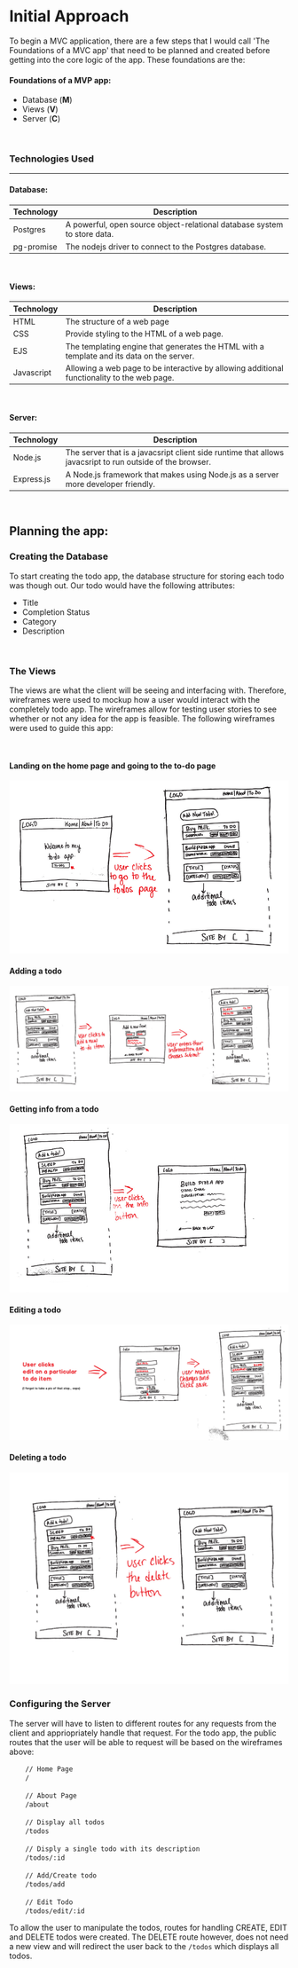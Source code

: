 # Initial Approach

To begin a MVC application, there are a few steps that I would call 'The Foundations of a MVC app' that need to be planned and created before getting into the core logic of the app. These foundations are the: 

#### Foundations of a MVP app:
- Database (**M**)
- Views (**V**)
- Server (**C**)


<br>


### Technologies Used
---
#### Database:
Technology | Description
--- | ---
Postgres |  A powerful, open source object-relational database system to store data.
pg-promise | The nodejs driver to connect to the Postgres database.


<br>


#### Views:
Technology | Description
--- | ---
HTML | The structure of a web page
CSS | Provide styling to the HTML of a web page.
EJS | The templating engine that generates the HTML with a template and its data on the server.
Javascript | Allowing a web page to be interactive by allowing additional functionality to the web page.


<br>


#### Server:
Technology | Description
--- | ---
Node.js | The server that is a javacsript client side runtime that allows javacsript to run outside of the browser.
Express.js | A Node.js framework that makes using Node.js as a server more developer friendly.


<br>


## Planning the app:

### Creating the Database

To start creating the todo app, the database structure for storing each todo was though out. Our todo would have the following attributes:

- Title
- Completion Status
- Category
- Description
<br>

### The Views

The views are what the client will be seeing and interfacing with. Therefore, wireframes were used to mockup how a user would interact with the completely todo app. The wireframes allow for testing user stories to see whether or not any idea for the app is feasible. The following wireframes were used to guide this app:


<br>


#### Landing on the home page and going to the to-do page

![home-todo](./readme-assets/home-todo.jpg)

#### Adding a todo

![add-todo](./readme-assets/add-todo.jpg)

#### Getting info from a todo

![info-todo](./readme-assets/info-todo.jpg)

#### Editing a todo

![todo-edit](./readme-assets/todo-edit.jpg)

#### Deleting a todo

![todo-delte](./readme-assets/todo-delete.jpg)
<br>

### Configuring the Server

The server will have to listen to different routes for any requests from the client and appriopriately handle that request. For the todo app, the public routes that the user will be able to request will be based on the wireframes above:

```node
    // Home Page
    /
    
    // About Page
    /about
    
    // Display all todos
    /todos
    
    // Disply a single todo with its description
    /todos/:id
    
    // Add/Create todo
    /todos/add
    
    // Edit Todo
    /todos/edit/:id
```
To allow the user to manipulate the todos, routes for handling CREATE, EDIT and DELETE todos were created. The DELETE route however, does not need a new view and will redirect the user back to the `/todos` which displays all todos.
